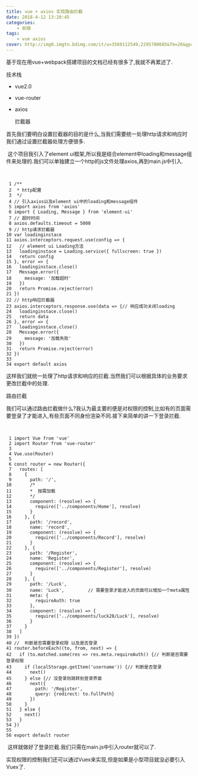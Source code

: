 ```yaml
---
title: vue + axios 实现路由拦截
date: 2018-4-12 13:20:45
categories: 
    - 前端
tags: 
    - vue axios
cover: http://img0.imgtn.bdimg.com/it/u=3569112549,2295780685&fm=26&gp=0.jpg
---
```


 基于现在用vue+webpack搭建项目的文档已经有很多了,我就不再累述了.

  技术栈

- vue2.0
- vue-router
- axios

  拦截器

​    首先我们要明白设置拦截器的目的是什么,当我们需要统一处理http请求和响应时我们通过设置拦截器处理方便很多.

​    这个项目我引入了element ui框架,所以我是结合element中loading和message组件来处理的.我们可以单独建立一个http的js文件处理axios,再到main.js中引入.

​    

```
 1 /**
 2  * http配置
 3  */
 4 // 引入axios以及element ui中的loading和message组件
 5 import axios from 'axios'
 6 import { Loading, Message } from 'element-ui'
 7 // 超时时间
 8 axios.defaults.timeout = 5000
 9 // http请求拦截器
10 var loadinginstace
11 axios.interceptors.request.use(config => {
12   // element ui Loading方法
13   loadinginstace = Loading.service({ fullscreen: true })
14   return config
15 }, error => {
16   loadinginstace.close()
17   Message.error({
18     message: '加载超时'
19   })
20   return Promise.reject(error)
21 })
22 // http响应拦截器
23 axios.interceptors.response.use(data => {// 响应成功关闭loading
24   loadinginstace.close()
25   return data
26 }, error => {
27   loadinginstace.close()
28   Message.error({
29     message: '加载失败'
30   })
31   return Promise.reject(error)
32 })
33 
34 export default axios
```

 

   这样我们就统一处理了http请求和响应的拦截.当然我们可以根据具体的业务要求更改拦截中的处理.

 路由拦截

​    我们可以通过路由拦截做什么?我认为最主要的便是对权限的控制,比如有的页面需要登录了才能进入,有些页面不同身份渲染不同.接下来简单的讲一下登录拦截.

​    

```
 1 import Vue from 'vue'
 2 import Router from 'vue-router'
 3 
 4 Vue.use(Router)
 5 
 6 const router = new Router({
 7   routes: [
 8     {
 9       path: '/',
10       /*
11       *  按需加载 
12       */
13       component: (resolve) => {
14         require(['../components/Home'], resolve)
15       }
16     }, {
17       path: '/record',
18       name: 'record',
19       component: (resolve) => {
20         require(['../components/Record'], resolve)
21       }
22     }, {
23       path: '/Register',
24       name: 'Register',
25       component: (resolve) => {
26         require(['../components/Register'], resolve)
27       }
28     }, {
29       path: '/Luck',
30       name: 'Luck',         // 需要登录才能进入的页面可以增加一个meta属性
31       meta: { 
32         requireAuth: true
33       },
34       component: (resolve) => {
35         require(['../components/luck28/Luck'], resolve)
36       }
37     }
38   ]
39 })
40 //  判断是否需要登录权限 以及是否登录
41 router.beforeEach((to, from, next) => {
42   if (to.matched.some(res => res.meta.requireAuth)) {// 判断是否需要登录权限
43     if (localStorage.getItem('username')) {// 判断是否登录
44       next()
45     } else {// 没登录则跳转到登录界面
46       next({
47         path: '/Register',
48         query: {redirect: to.fullPath}
49       })
50     }
51   } else {
52     next()
53   }
54 })
55 
56 export default router
```

​      这样就做好了登录拦截.我们只需在main.js中引入router就可以了.

​      实现权限的控制我们还可以通过Vuex来实现,但是如果是小型项目就没必要引入Vuex了.